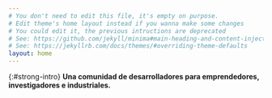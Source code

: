 ```yaml
---
# You don't need to edit this file, it's empty on purpose.
# Edit theme's home layout instead if you wanna make some changes
# You could edit it, the previous intructions are deprecated
# See: https://github.com/jekyll/minima#main-heading-and-content-injection
# See: https://jekyllrb.com/docs/themes/#overriding-theme-defaults
layout: home
---
```


{:#strong-intro}
**Una comunidad de desarrolladores para emprendedores, investigadores e industriales.**
